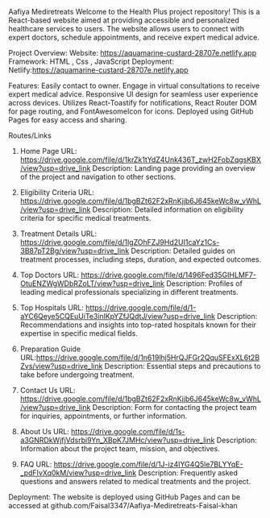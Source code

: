Aafiya Mediretreats
Welcome to the Health Plus project repository! This is a React-based website aimed at providing accessible and personalized healthcare services to users. The website allows users to connect with expert doctors, schedule appointments, and receive expert medical advice.

Project Overview:
Website: https://aquamarine-custard-28707e.netlify.app
Framework: HTML , Css , JavaScript
Deployment: Netlify:https://aquamarine-custard-28707e.netlify.app

Features:
Easily  contact to owner.
Engage in virtual consultations to receive expert medical advice.
Responsive UI design for seamless user experience across devices.
Utilizes React-Toastify for notifications, React Router DOM for page routing, and FontAwesomeIcon for icons.
Deployed using GitHub Pages for easy access and sharing.

Routes/Links
1. Home Page
URL: https://drive.google.com/file/d/1krZk1tYdZ4Unk436T_zwH2FobZqgsKBX/view?usp=drive_link
Description: Landing page providing an overview of the project and navigation to other sections.

3. Eligibility Criteria
URL: https://drive.google.com/file/d/1bgBZt62F2xRnKjjb6J645keWc8w_vWhL/view?usp=drive_link
Description: Detailed information on eligibility criteria for specific medical treatments.
4. Treatment Details
URL: https://drive.google.com/file/d/1lgZOhFZJ9Hd2UI1caYz1Cs-3B87pT2Bg/view?usp=drive_link
Description: Detailed guides on treatment processes, including steps, duration, and expected outcomes.
5. Top Doctors
URL: https://drive.google.com/file/d/1496Fed35GIHLMF7-OtuENZWgWDbRZoLT/view?usp=drive_link
Description: Profiles of leading medical professionals specializing in different treatments.
6. Top Hospitals
URL: https://drive.google.com/file/d/1-aYC6Qeye5CQEuUiTe3inlKpYZfJQdtJ/view?usp=drive_link
Description: Recommendations and insights into top-rated hospitals known for their expertise in specific medical fields.
7. Preparation Guide
URL:https://drive.google.com/file/d/1n619lhj5HrQJFGr2QquSFExXL6t2BZvs/view?usp=drive_link
Description: Essential steps and precautions to take before undergoing treatment.
8. Contact Us
URL: https://drive.google.com/file/d/1bgBZt62F2xRnKjjb6J645keWc8w_vWhL/view?usp=drive_link
Description: Form for contacting the project team for inquiries, appointments, or further information.
9. About Us
URL: https://drive.google.com/file/d/1s-a3GNRDkWjfjVdsrbi9Yn_XBpK7JMHc/view?usp=drive_link
Description: Information about the project team, mission, and objectives.
10. FAQ
URL: https://drive.google.com/file/d/1J-iz4IYG4Q5le7BLYYqE-_pdFIvXq0kM/view?usp=drive_link
Description: Frequently asked questions and answers related to medical treatments and the project.

Deployment:
The website is deployed using GitHub Pages and can be accessed at github.com/Faisal3347/Aafiya-Mediretreats-Faisal-khan
